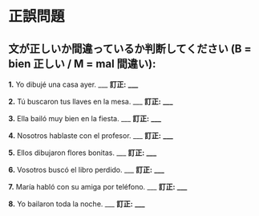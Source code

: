 # 正誤問題

## 文が正しいか間違っているか判断してください (B = bien 正しい / M = mal 間違い):

**1.** Yo dibujé una casa ayer. ___
**訂正:** **___**

**2.** Tú buscaron tus llaves en la mesa. ___
**訂正:** **___**

**3.** Ella bailó muy bien en la fiesta. ___
**訂正:** **___**

**4.** Nosotros hablaste con el profesor. ___
**訂正:** **___**

**5.** Ellos dibujaron flores bonitas. ___
**訂正:** **___**

**6.** Vosotros buscó el libro perdido. ___
**訂正:** **___**

**7.** María habló con su amiga por teléfono. ___
**訂正:** **___**

**8.** Yo bailaron toda la noche. ___
**訂正:** **___**